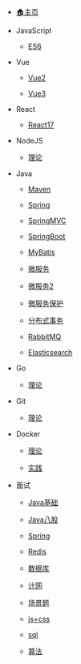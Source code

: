 <!-- docs/_sidebar.md -->

- [🏠主页](/home)

- JavaScript
  
  - [ES6](js/es6/note)
* Vue
  
  * [Vue2](vue/vue2/note)
  
  * [Vue3](vue/vue3/note)
- React
  
  - [React17](react/react17/note)

- NodeJS
  
  - [理论](nodejs/theory/note)

- Java
  
  - [Maven](java/maven/note)
  
  - [Spring](java/spring/note)
  
  - [SpringMVC](java/springmvc/note)
  
  - [SpringBoot](java/springboot/note)
  
  - [MyBatis](java/mybatis/note)
  
  - [微服务](java/microservice/note01)
  
  - [微服务2](java/microservice/note02)
  
  - [微服务保护](java/microservice/protection)
  
  - [分布式事务](java/microservice/distributedTransactions)
  
  - [RabbitMQ](java/microservice/RabbitMQ)
  
  - [Elasticsearch](java/microservice/Elasticsearch)

- Go
  
  - [理论](go/theory/note)

- Git
  
  - [理论](git/theory/note)

- Docker
  
  - [理论](docker/theory/note)
  
  - [实践](docker/practice/note)

- 面试
  
  - [Java基础](interview/java_base/note)
  
  - [Java八股](interview/java/note)
  
  - [Spring](interview/spring/note)
  
  - [Redis](interview/redis/note)
  
  - [数据库](interview/database/note)
  
  - [计网](interview/computer_network/note)
  
  - [场景题](interview/scenario/note)
  
  - [js+css](interview/js_css/note)
  
  - [sql](interview/sql/note)
  
  - [算法](interview/algorithm/note)
